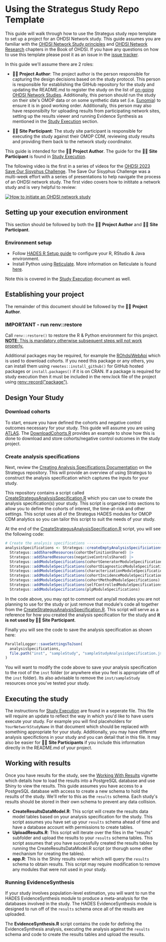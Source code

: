 Using the Strategus Study Repo Template
=================

This guide will walk through how to use the Strategus study repo template to set
up a project for an OHDSI Network study. This guide assumes you are familiar
with the [OHDSI Network Study
principles](https://ohdsi.github.io/TheBookOfOhdsi/StudySteps.html) and [OHDSI
Network Research](https://ohdsi.github.io/TheBookOfOhdsi/NetworkResearch.html)
chapters in the Book of OHDSI. If you have any questions on how to use this template please post it as an issue in the [issue tracker](https://github.com/ohdsi-studies/StrategusStudyRepoTemplate/issues).

In this guide we'll assume there are 2 roles:

- 🦸‍♀️ **Project Author**: The project author is the person responsible
for capturing the design decisions based on the
study protocol. This person is responsible for establishing the 
GitHub repository for the study and updating the README.md to register the study on the list of [on-going OHDSI Network
Studies](https://data.ohdsi.org/OhdsiStudies). Additionally, this person should
run the study on their site's OMOP data or on some synthetic data set (i.e. [Eunomia](https://github.com/OHDSI/Eunomia)) to ensure it is in good working
order. Additionally, this person may also have responsibilty for uploading results from participating network sites, setting up the results viewer and running Evidence Synthesis as mentioned in the [Study Execution](https://ohdsi.github.io/TheBookOfOhdsi/NetworkResearch.html#study-execution) section.

- 👩‍🔬 **Site Participant**: The study site participant is responsible for
executing the study against their OMOP CDM, reviewing study results and providing
them back to the network study coordinator. 

This guide is intended for the 🦸‍♀️ **Project Author**. The guide for the 👩‍🔬 **Site Participant** is found in [Study Execution](StudyExecution.md).

The following video is the first in a series of videos for the [OHDSI 2023 Save Our Sisyphus Challenge](https://ohdsi.org/sos-challenge/). The Save Our Sisyphus Challenge was a multi-week effort with a series of presentations to help navigate the process of an OHDSI network study. The first video covers how to inititate a network study and is very helpful to review:

[![How to initiate an OHDSI network study](http://img.youtube.com/vi/Aj4x6g7n3Mc/0.jpg)](http://www.youtube.com/watch?v=Aj4x6g7n3Mc "How to initiate an OHDSI network study")

## Setting up your execution environment

This section should be followed by both the 🦸‍♀️ **Project Author** and 👩‍🔬 **Site Participant**.

### Environment setup

- Follow [HADES R Setup guide](https://ohdsi.github.io/Hades/rSetup.html) to configure your R, RStudio & Java environment. 
- Install Python using [Reticulate](https://ohdsi.github.io/PatientLevelPrediction/articles/InstallationGuide.html#creating-python-reticulate-environment). More information on Reticulate is found [here](https://rstudio.github.io/reticulate/).

Note this is covered in the [Study Execution](StudyExecution.md) document as well.

## Establishing your project

The remainder of this document should be followed by the 🦸‍♀️ **Project Author**.

### IMPORTANT - run renv::restore
Call `renv::restore()` to restore the R & Python environment for this project. <ins>**NOTE**: This is mandatory otherwise subsequent steps will not work properly<ins>.

Additional packages may be required, for example the [ROhdsiWebApi](https://github.com/OHDSI/ROhdsiWebApi) which is used to download cohorts. If you need this package or any others, you can install them using `remotes::install_github()` for GitHub hosted packages or `install.packages()` if it is on CRAN. If a package is required for study execution then it must be included in the renv.lock file of the project using [renv::record("package")](https://rstudio.github.io/renv/reference/record.html).

## Design Your Study

### Download cohorts
To start, ensure you have defined the cohorts and negative control outcomes necessary for your study. This guide will assume you are using [ATLAS](https://atlas-demo.ohdsi.org/). The [DownloadCohorts.R](DownloadCohorts.R) provides an example to show how this is done to download and store cohorts/negative control outcomes in the study project.

### Create analysis specifications
Next, review the [Creating Analysis Specifications Documentation](https://ohdsi.github.io/Strategus/articles/CreatingAnalysisSpecification.html) 
on the Strategus repository. This will provide an overview of using Strategus to 
construct the analysis specification which captures the inputs for your study.

This repository contains a script called [CreateStrategusAnalysisSpecification.R](CreateStrategusAnalysisSpecification.R) which you can use to create the analysis specification(s) your study. This script is organzied into sections to allow you to define the cohorts of interest, the time-at-risk and other settings. This script uses all of the Strategus HADES modules for OMOP CDM analytics so you can tailor this script to suit the needs of your study.

At the end of the [CreateStrategusAnalysisSpecification.R](CreateStrategusAnalysisSpecification.R) script, you will see the following code:

```r
# Create the analysis specifications ------------------------------------------
analysisSpecifications <- Strategus::createEmptyAnalysisSpecificiations() |>
  Strategus::addSharedResources(cohortDefinitionShared) |> 
  Strategus::addSharedResources(negativeControlsShared) |>
  Strategus::addModuleSpecifications(cohortGeneratorModuleSpecifications) |>
  Strategus::addModuleSpecifications(cohortDiagnosticsModuleSpecifications) |>
  Strategus::addModuleSpecifications(characterizationModuleSpecifications) |>
  Strategus::addModuleSpecifications(cohortIncidenceModuleSpecifications) |>
  Strategus::addModuleSpecifications(cohortMethodModuleSpecifications) |>
  Strategus::addModuleSpecifications(selfControlledModuleSpecifications) |>
  Strategus::addModuleSpecifications(plpModuleSpecifications)
```

In the code above, you may opt to comment out any/all modules you are not planning to use for the study or just remove that module's code all together from the [CreateStrategusAnalysisSpecification.R](CreateStrategusAnalysisSpecification.R). This script will serve as a reference for how you created the analysis specification for the study and **it is not used by 👩‍🔬 Site Participant**.  

Finally you will see the code to save the analysis specification as shown here:

```r
ParallelLogger::saveSettingsToJson(
  analysisSpecifications, 
  file.path("inst", "sampleStudy", "sampleStudyAnalysisSpecification.json")
)
```

You will want to modify the code above to save your analysis specification to the root of the `inst` folder (or anywhere else you feel is appropriate off of the `inst` folder). Its also advisable to remove the `inst/sampleStudy` resources once you've tested your study.

## Executing the study

The instructions for [Study Execution](StudyExecution.md) are found in a seperate file. This file will require an update to reflect the way in which you'd like to have users execute your study. For example you will find placeholders for `YourNetworkStudyName` in that document which should be replaced with something appropriate for your study. Additionally, you may have different analysis specifictions in your study and you can detail that in this file. It may also be easier for 👩‍🔬 **Site Participants** if you include this information directly in the README.md of your project. 

## Working with results

Once you have results for the study, see the [Working With Results](
https://ohdsi.github.io/Strategus/articles/WorkingWithResults.html) vignette which details how to load the results into a PostgreSQL database and use Shiny to view the results. This guide assumes you have access to a PostgreSQL database with access to create a new schema to hold the results of the study. We'll refer to this as the `results` schema. Each study's results should be stored in their own schema to prevent any data collision.

- **CreateResultsDataModel.R**: This script will create the results data model tables based on your analysis specification for the study. This script assumes you have set up your `results` schema ahead of time and have a database account with permissions to create tables.
- **UploadResults.R**: This script will iterate over the files in the "results" subfolder and upload the results to your `results` schema tables. This script assumes that you have successfully created the results tables by running the CreateResultsDataModel.R script (or thorugh some other mechanism for creating the tables).
- **app.R**: This is the Shiny results viewer which will query the `results` schema to obtain results. This script may require modification to remove any modules that were not used in your study.

### Running EvidenceSynthesis

If your study involves population-level estimation, you will want to run the HADES EvidenceSynthesis module to produce a meta-analysis for the databases involved in the study. The HADES EvidenceSynthesis module is designed to run off of the `results` schema once all of the results are uploaded.

The **EvidenceSynthesis.R** script contains the code for defining the EvidenceSynthesis analysis, executing the analysis against the `results` schema and code to create the results tables and upload the results.